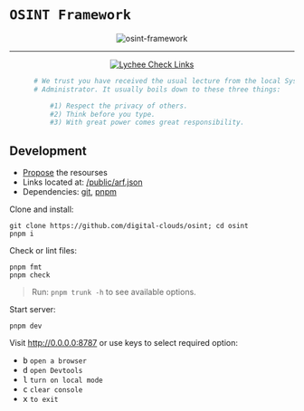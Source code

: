 # `OSINT Framework`

<div align="center">
  <img src="https://raw.githubusercontent.com/digital-clouds/osint/main/docs/images/osint-framework.png" alt="osint-framework" />
</div>
<hr />
<p align="center">
  <a href="https://github.com/digital-clouds/osint/actions/workflows/lychee.yml">
    <img src="https://github.com/digital-clouds/osint/actions/workflows/lychee.yml/badge.svg" alt="Lychee Check Links" />
  </a>
</p>

```sh
      # We trust you have received the usual lecture from the local System
      # Administrator. It usually boils down to these three things:

          #1) Respect the privacy of others.
          #2) Think before you type.
          #3) With great power comes great responsibility.
```

## Development

- [Propose](https://github.com/digital-clouds/osint/issues/new) the resourses
- Links located at: [/public/arf.json](/public/arf.json)
- Dependencies: [git](https://github.com/git-guides/install-git), [pnpm](https://pnpm.io/installation)

Clone and install:

```shell
git clone https://github.com/digital-clouds/osint; cd osint
pnpm i
```

Check or lint files:

```shell
pnpm fmt
pnpm check
```

> Run: `pnpm trunk -h` to see available options.

Start server:

```shell
pnpm dev
```

Visit http://0.0.0.0:8787 or use keys to select required option:

- <kbd>b</kbd> `open a browser`
- <kbd>d</kbd> `open Devtools`
- <kbd>l</kbd> `turn on local mode`
- <kbd>c</kbd> `clear console`
- <kbd>x</kbd> `to exit`
